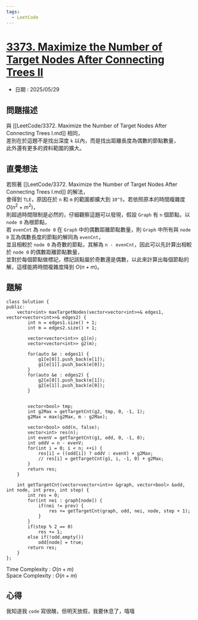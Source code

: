 ```yaml
---
tags:
  - LeetCode
---
```


# [3373. Maximize the Number of Target Nodes After Connecting Trees II](https://leetcode.com/problems/maximize-the-number-of-target-nodes-after-connecting-trees-ii/description/)  

+ 日期 : 2025/05/29  

## 問題描述  

與 [[LeetCode/3372. Maximize the Number of Target Nodes After Connecting Trees I.md]] 相同，  
差別在於這題不是找出深度 `k` 以內，而是找出距離長度為偶數的節點數量，  
此外還有更多的資料範圍的擴大。  

## 直覺想法  

若照著 [[LeetCode/3372. Maximize the Number of Target Nodes After Connecting Trees I.md]] 的解法，  
會得到 `TLE`，原因在於 `n` 和 `m` 的範圍都擴大到 `10^5`，若依照原本的時間複雜度 $O(n^2 + m^2)$，  
則超過時間限制是必然的，仔細觀察這題可以發現，假設 `Graph` 有 `n` 個節點，以 `node 0` 為根節點，  
若 `evenCnt` 為 `node 0` 在 `Graph` 中的偶數距離節點數量，則 `Graph` 中所有與 `node 0` 互為偶數長度的節點的解同為 `evenCnt`，  
並且相較於 `node 0` 為奇數的節點，其解為 `n - evenCnt`，因此可以先計算出相較於 `node 0` 的偶數距離節點數量，  
並對於每個節點做標記，標記該點屬於奇數還是偶數，以此來計算出每個節點的解，這樣能將時間複雜度降到 $O(n + m)$。  

## 題解  

```cpp=
class Solution {
public:
    vector<int> maxTargetNodes(vector<vector<int>>& edges1, vector<vector<int>>& edges2) {
        int n = edges1.size() + 1;
        int m = edges2.size() + 1;

        vector<vector<int>> g1(n);
        vector<vector<int>> g2(m);

        for(auto &e : edges1) {
            g1[e[0]].push_back(e[1]);
            g1[e[1]].push_back(e[0]);
        }
        for(auto &e : edges2) {
            g2[e[0]].push_back(e[1]);
            g2[e[1]].push_back(e[0]);
        }


        vector<bool> tmp;
        int g2Max = getTargetCnt(g2, tmp, 0, -1, 1);
        g2Max = max(g2Max, m - g2Max);

        vector<bool> odd(n, false);
        vector<int> res(n);
        int evenV = getTargetCnt(g1, odd, 0, -1, 0);
        int oddV = n - evenV;
        for(int i = 0; i < n; ++i) {
            res[i] = ((odd[i]) ? oddV : evenV) + g2Max;
            // res[i] = getTargetCnt(g1, i, -1, 0) + g2Max;
        }
        return res;
    }

    int getTargetCnt(vector<vector<int>> &graph, vector<bool> &odd, int node, int prev, int step) {
        int res = 0;
        for(int nei : graph[node]) {
            if(nei != prev) {
                res += getTargetCnt(graph, odd, nei, node, step + 1);
            }
        }
        if(step % 2 == 0)
            res += 1;
        else if(!odd.empty())
            odd[node] = true;
        return res;
    }
};
```

Time Complexity : $O(n + m)$  
Space Complexity : $O(n + m)$  

## 心得  

我知道我 `code` 寫很醜，但明天放假，我要休息了，嘻嘻
